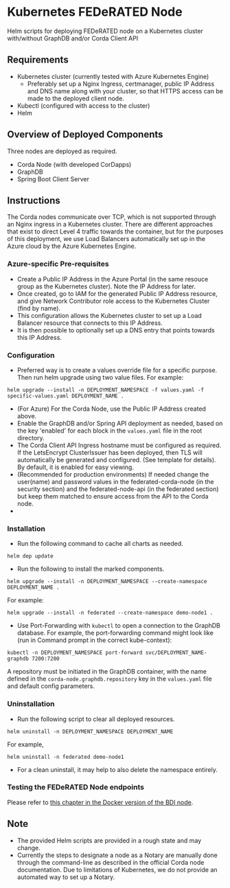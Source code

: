 # Kubernetes FEDeRATED Node

Helm scripts for deploying FEDeRATED node on a Kubernetes cluster with/without GraphDB and/or Corda Client API

## Requirements

- Kubernetes cluster (currently tested with Azure Kubernetes Engine)
    - Preferably set up a Nginx Ingress, certmanager, public IP Address and DNS name along with your cluster, so that HTTPS access can be made to the deployed client node.
- Kubectl (configured with access to the cluster)
- Helm

## Overview of Deployed Components
Three nodes are deployed as required.

- Corda Node (with developed CorDapps)
- GraphDB
- Spring Boot Client Server

## Instructions

The Corda nodes communicate over TCP, which is not supported through an Nginx ingress in a Kubernetes cluster. 
There are different approaches that exist to direct Level 4 traffic towards the container, but for the purposes of this deployment, we use Load Balancers automatically set up in the Azure cloud by the Azure Kubernetes Engine.

### Azure-specific Pre-requisites
- Create a Public IP Address in the Azure Portal (in the same resouce group as the Kubernetes cluster). Note the IP Address for later.
- Once created, go to IAM for the generated Public IP Address resource, and give Network Contributor role access to the Kubernetes Cluster (find by name).
- This configuration allows the Kubernetes cluster to set up a Load Balancer resource that connects to this IP Address.
- It is then possible to optionally set up a DNS entry that points towards this IP Address.

### Configuration

- Preferred way is to create a values override file for a specific purpose. Then run helm upgrade using two value files. For example: 
```
helm upgrade --install -n DEPLOYMENT_NAMESPACE -f values.yaml -f specific-values.yaml DEPLOYMENT_NAME .
```
- (For Azure) For the Corda Node, use the Public IP Address created above.
- Enable the GraphDB and/or Spring API deployment as needed, based on the key 'enabled' for each block in the `values.yaml` file in the root directory.
- The Corda Client API Ingress hostname must be configured as required. If the LetsEncrypt ClusterIssuer has been deployed, then TLS will automatically be generated and configured. (See template for details). By default, it is enabled for easy viewing.
- (Recommended for production environments) If needed change the user(name) and password values in the 
  federated-corda-node (in the security section) and the federated-node-api (in the federated section) but keep them 
  matched to ensure access from the API to the Corda node.
- 
### Installation

- Run the following command to cache all charts as needed.
```
helm dep update
```
 
- Run the following to install the marked components.

```
helm upgrade --install -n DEPLOYMENT_NAMESPACE --create-namespace DEPLOYMENT_NAME .
```
For example: 

```
helm upgrade --install -n federated --create-namespace demo-node1 .
```

- Use Port-Forwarding with `kubectl` to open a connection to the GraphDB database.
For example, the port-forwarding command might look like (run in Command prompt in the correct kube-context):

```
kubectl -n DEPLOYMENT_NAMESPACE port-forward svc/DEPLOYMENT_NAME-graphdb 7200:7200
```
A repository must be initiated in the GraphDB container, with the name defined in the `corda-node.graphdb.repository` key in the `values.yaml` file and default config parameters.

### Uninstallation 
- Run the following script to clear all deployed resources. 
```
helm uninstall -n DEPLOYMENT_NAMESPACE DEPLOYMENT_NAME
``` 
For example, 
```
helm uninstall -n federated demo-node1
```
- For a clean uninstall, it may help to also delete the namespace entirely.

### Testing the FEDeRATED Node endpoints
Please refer to [this chapter in the Docker version of the BDI node](https://github.com/Federated-BDI/Docker-BDI-Node#testing-the-bdi-api).


## Note
- The provided Helm scripts are provided in a rough state and may change.
- Currently the steps to designate a node as a Notary are manually done through the command-line as described in the official Corda node documentation. Due to limitations of Kubernetes, we do not provide an automated way to set up a Notary.
